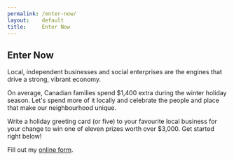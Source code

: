 ```yaml
---
permalink: /enter-now/
layout:    default
title:     Enter Now
---
```


<section>
	<h2 class="heading">Enter Now</h2>
	<p>Local, independent businesses and social enterprises are the engines that drive a strong, vibrant economy.</p>
	<p>
		On average, Canadian families spend $1,400 extra during the winter holiday season. Let's spend more of it locally and celebrate the people and place that make our neighbourhood unique.
	</p>
	<p>
		Write a holiday greeting card (or five) to your favourite local business for your change to win one of eleven prizes worth over $3,000. Get started right below!
	</p>


<div id="wufoo-z1wu3fc30hqoqic">
Fill out my <a href="https://thetyee.wufoo.com/forms/z1wu3fc30hqoqic">online form</a>.
</div>
<script type="text/javascript">var z1wu3fc30hqoqic;(function(d, t) {
var s = d.createElement(t), options = {
'userName':'thetyee',
'formHash':'z1wu3fc30hqoqic',
'autoResize':true,
'height':'1301',
'async':true,
'host':'wufoo.com',
'header':'show',
'ssl':true};
s.src = ('https:' == d.location.protocol ? 'https://' : 'http://') + 'www.wufoo.com/scripts/embed/form.js';
s.onload = s.onreadystatechange = function() {
var rs = this.readyState; if (rs) if (rs != 'complete') if (rs != 'loaded') return;
try { z1wu3fc30hqoqic = new WufooForm();z1wu3fc30hqoqic.initialize(options);z1wu3fc30hqoqic.display(); } catch (e) {}};
var scr = d.getElementsByTagName(t)[0], par = scr.parentNode; par.insertBefore(s, scr);
})(document, 'script');</script>
</section>